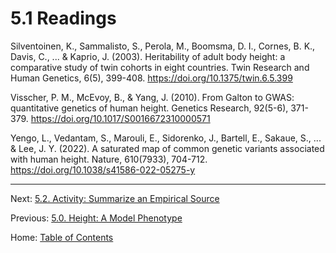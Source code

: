 # 5.1 Readings

Silventoinen, K., Sammalisto, S., Perola, M., Boomsma, D. I., Cornes, B. K., Davis, C., ... & Kaprio, J. (2003). Heritability of adult body height: a comparative study of twin cohorts in eight countries. Twin Research and Human Genetics, 6(5), 399-408. https://doi.org/10.1375/twin.6.5.399

Visscher, P. M., McEvoy, B., & Yang, J. (2010). From Galton to GWAS: quantitative genetics of human height. Genetics Research, 92(5-6), 371-379. https://doi.org/10.1017/S0016672310000571

Yengo, L., Vedantam, S., Marouli, E., Sidorenko, J., Bartell, E., Sakaue, S., ... & Lee, J. Y. (2022). A saturated map of common genetic variants associated with human height. Nature, 610(7933), 704-712. https://doi.org/10.1038/s41586-022-05275-y

--------

Next: [5.2. Activity: Summarize an Empirical Source](5.2_activity_summarize_an_empirical_source.md)

Previous: [5.0. Height: A Model Phenotype](5.0_height.md)

Home: [Table of Contents](../README.md)

